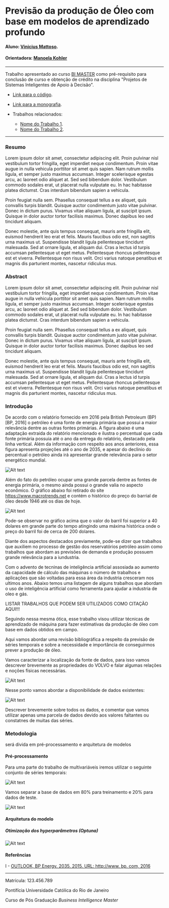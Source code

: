 <!-- antes de enviar a versão final, solicitamos que todos os comentários, colocados para orientação ao aluno, sejam removidos do arquivo -->

# Previsão da produção de Óleo com base em modelos de aprendizado profundo

#### Aluno: [Vinicius Mattoso](https://github.com/vinicius-mattoso).
#### Orientadora: [Manoela Kohler](https://github.com/manoelakohler)
<!-- #### Co-orientador(/a/es/as): [Nome Sobrenome](https://github.com/link_do_github). caso não aplicável, remover esta linha -->

---

Trabalho apresentado ao curso [BI MASTER](https://ica.puc-rio.ai/bi-master) como pré-requisito para conclusão de curso e obtenção de crédito na disciplina "Projetos de Sistemas Inteligentes de Apoio à Decisão".

- [Link para o código](https://github.com/link_do_repositorio/nome_do_arquivo_de_codigo). <!-- caso não aplicável, remover esta linha -->

- [Link para a monografia](https://link_da_monografia.com). <!-- caso não aplicável, remover esta linha -->

- Trabalhos relacionados: <!-- caso não aplicável, remover estas linhas -->
    - [Nome do Trabalho 1](https://link_do_trabalho.com).
    - [Nome do Trabalho 2](https://link_do_trabalho.com).

---

### Resumo

<!-- trocar o texto abaixo pelo resumo do trabalho, em português -->

Lorem ipsum dolor sit amet, consectetur adipiscing elit. Proin pulvinar nisl vestibulum tortor fringilla, eget imperdiet neque condimentum. Proin vitae augue in nulla vehicula porttitor sit amet quis sapien. Nam rutrum mollis ligula, et semper justo maximus accumsan. Integer scelerisque egestas arcu, ac laoreet odio aliquet at. Sed sed bibendum dolor. Vestibulum commodo sodales erat, ut placerat nulla vulputate eu. In hac habitasse platea dictumst. Cras interdum bibendum sapien a vehicula.

Proin feugiat nulla sem. Phasellus consequat tellus a ex aliquet, quis convallis turpis blandit. Quisque auctor condimentum justo vitae pulvinar. Donec in dictum purus. Vivamus vitae aliquam ligula, at suscipit ipsum. Quisque in dolor auctor tortor facilisis maximus. Donec dapibus leo sed tincidunt aliquam.

Donec molestie, ante quis tempus consequat, mauris ante fringilla elit, euismod hendrerit leo erat et felis. Mauris faucibus odio est, non sagittis urna maximus ut. Suspendisse blandit ligula pellentesque tincidunt malesuada. Sed at ornare ligula, et aliquam dui. Cras a lectus id turpis accumsan pellentesque ut eget metus. Pellentesque rhoncus pellentesque est et viverra. Pellentesque non risus velit. Orci varius natoque penatibus et magnis dis parturient montes, nascetur ridiculus mus.

### Abstract <!-- Opcional! Caso não aplicável, remover esta seção -->

<!-- trocar o texto abaixo pelo resumo do trabalho, em inglês -->

Lorem ipsum dolor sit amet, consectetur adipiscing elit. Proin pulvinar nisl vestibulum tortor fringilla, eget imperdiet neque condimentum. Proin vitae augue in nulla vehicula porttitor sit amet quis sapien. Nam rutrum mollis ligula, et semper justo maximus accumsan. Integer scelerisque egestas arcu, ac laoreet odio aliquet at. Sed sed bibendum dolor. Vestibulum commodo sodales erat, ut placerat nulla vulputate eu. In hac habitasse platea dictumst. Cras interdum bibendum sapien a vehicula.

Proin feugiat nulla sem. Phasellus consequat tellus a ex aliquet, quis convallis turpis blandit. Quisque auctor condimentum justo vitae pulvinar. Donec in dictum purus. Vivamus vitae aliquam ligula, at suscipit ipsum. Quisque in dolor auctor tortor facilisis maximus. Donec dapibus leo sed tincidunt aliquam.

Donec molestie, ante quis tempus consequat, mauris ante fringilla elit, euismod hendrerit leo erat et felis. Mauris faucibus odio est, non sagittis urna maximus ut. Suspendisse blandit ligula pellentesque tincidunt malesuada. Sed at ornare ligula, et aliquam dui. Cras a lectus id turpis accumsan pellentesque ut eget metus. Pellentesque rhoncus pellentesque est et viverra. Pellentesque non risus velit. Orci varius natoque penatibus et magnis dis parturient montes, nascetur ridiculus mus.


### Introdução <!-- Opcional! Caso não aplicável, remover esta seção -->

<!-- trocar o texto abaixo pelo resumo do trabalho, em inglês -->

De acordo com o relatório fornecido em 2016 pela  British Petroleum (BP) [BP, 2016] o petróleo é uma fonte de energia primária que possui a maior relevância dentre as outras fontes primárias. A figura abaixo é uma adaptação extraida do relatório mencionado e ilustra o percentual que cada fonte primária possuia até o ano da entrega do relatório, destacado pela linha vertical. Além da informação com respeito aos anos anteriores, essa figura apresenta projeções até o ano de 2035, e apesar do declinio do percentual o petróleo ainda irá apresentar grande relevância para o setor energético mundial.

![Alt text](src/static/participacao_fontes_primarias.png "Volvo")

Além do fato do petróleo ocupar uma grande parcela dentre as fontes de energia primária, o mesmo ainda possui o grande valia no aspecto econômico. O gráfico abaixo foi retirado do site https://www.macrotrends.net e contém o histórico do preço do barrial de óleo desde 1946 até os dias de hoje.

![Alt text](src/static/crude-oil-price-history-chart-2023-10-30-macrotrends.png "Volvo")

Pode-se observar no gráfico acima que o valor do barril foi superior a 40 dolares em grande parte do tempo atingindo uma máxima histórica onde o preço do barril foi de cerca de 200 dolares. 

Diante dos aspectos destacados previamente, pode-se dizer que trabalhos que auxiliem no processo de gestão dos reservatórios petróleo assim como trabalhos que abordam as previsões de demanda e produção possuem grande relevância para a iundustria.

Com o advento de tecninas de inteligência artificial assosiada ao aumento da capacidade de cálculo das máquinas o número de trabalhos e aplicações que são voltadas para essa área da industria cresceram nos ultimos anos. Abaixo temos uma listagem de alguns trabalhos que abordam o uso de inteligência artificial como ferramenta para ajudar a industria de oleo e gás.

LISTAR TRABALHOS QUE PODEM SER UTILIZADOS COMO CITAÇÃO AQUI!!!

Seguindo nessa mesma ótica, esse trabalho visou utilizar técnicas de aprendizado de máquina para fazer estimativas da produção de óleo com base em dados obtidos em campo.

Aqui vamos abordar uma revisão bibliográfica a respeito da previsão de séries temporais e sobre a necessidade e importância de conseguirmos prever a produção de óleo.

Vamos caracterizar a localização da fonte de dados, para isso vamos descrever brevemente as propriedades do VOLVO e falar algumas relações e noções físicas necessárias.

![Alt text](src/static/VOLVO_FIELD.png "Volvo")



Nesse ponto vamos abordar a disponibilidade de dados existentes:


![Alt text](src/static/TimeSeriesAvailable.png "Dataset")

Descrever brevemente sobre todos os dados, e comentar que vamos utilizar apenas uma parcela de dados devido aos valores faltantes ou constatnes de muitas das séries.

### Metodologia <!-- Opcional! Caso não aplicável, remover esta seção -->

será divida em pré-processamento e arquitetura de modelos

#### Pré-processamento
Para uma parte do trabalho de multivariáveis iremos utilizar o seguinte conjunto de séries temporais:

![Alt text](src/static/TimeSeriesUsed.png "Dataset")


Vamos separar a base de dados em 80% para treinamento e 20% para dados de teste.

![Alt text](src/static/Split_Train_Test.png "Dataset")

#### Arquitetura do modelo

##### Otimização dos hyperparâmetros (Optuna)

![Alt text](src/static/Resumo_do_RMS_train_e_test_coment.png "Dataset")

#### Referências

I - [OUTLOOK, BP Energy. 2035. 2015. URL: http://www. bp. com, 2016](https://www.bp.com/content/dam/bp/business-sites/en/global/corporate/pdfs/energy-economics/energy-outlook/bp-energy-outlook-2016.pdf)


---

Matrícula: 123.456.789

Pontifícia Universidade Católica do Rio de Janeiro

Curso de Pós Graduação *Business Intelligence Master*
